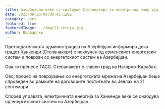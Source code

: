 ```yaml
---
title: Азербејџан веќе го снабдува Степанакерт со електрична енергија
date: 2023-09-26T09:00:43.128Z
category: свет
featured: true
featuredImage: ../img/11-struja.jpg
author: Вардарски
---
```

Претседателската администрација на Азербејџан информира дека градот Ханкенди (Степанакерт) е исклучен од ерменскиот енергетски систем и поврзан со енергетскиот систем на Азербејџан.

Ова го пренесе ТАСС. Степанакерт е главен град на Нагорно-Карабах.

Овој процес на поврзување со енергетската мрежа на Азербејџан беше спроведен во рамките на договорите постигнати во Јевлах на 21 септември.

Според управата, електричната енергија за Ханкенди веќе се снабдува од енергетскиот систем на Азербејџан.